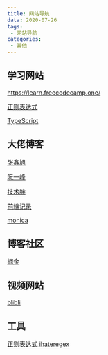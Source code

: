 ```yaml
---
title: 网站导航
data: 2020-07-26
tags:
 - 网站导航
categories: 
 - 其他
---
```


## 学习网站

https://learn.freecodecamp.one/

[正则表达式](https://deerchao.cn/tutorials/regex/regex.htm)

[TypeScript](https://www.tslang.cn/docs/home.html)

## 大佬博客

[张鑫旭]( https://www.zhangxinxu.com/wordpress/ )

[阮一峰](http://www.ruanyifeng.com/blog/)

[技术胖](https://www.jspang.com/)

[前端记录](http://www.ferecord.com/)

[monica]( https://www.aboutmonica.com/blog )

## 博客社区

[掘金]()

## 视频网站

[blibli]()

## 工具

[正则表达式 ihateregex](https://ihateregex.io/playground)